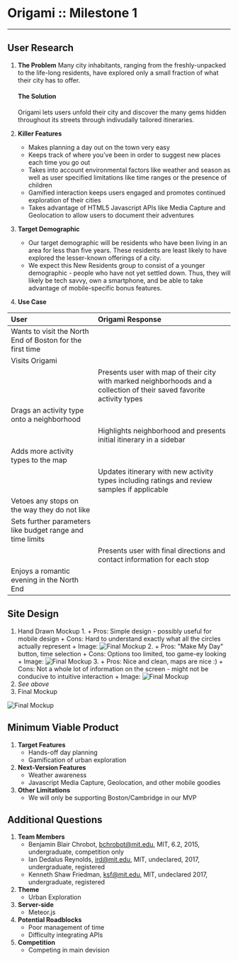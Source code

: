 Origami :: Milestone 1
======================

----

User Research
-------------
1. **The Problem**
    Many city inhabitants, ranging from the freshly-unpacked to the life-long residents, have explored only a small fraction of what their city has to offer.
    #### The Solution
    Origami lets users unfold their city and discover the many gems hidden throughout its streets through indivudally tailored itineraries.

2. **Killer Features**
    + Makes planning a day out on the town very easy
    + Keeps track of where you’ve been in order to suggest new places each time you go out
    + Takes into account environmental factors like weather and season as well as user specified limitations like time ranges or the presence of children
    + Gamified interaction keeps users engaged and promotes continued exploration of their cities
    + Takes advantage of HTML5 Javascript APIs like Media Capture and Geolocation to allow users to document their adventures


3. **Target Demographic**
    + Our target demographic will be residents who have been living in an area for less than five years. These residents are least likely to have explored the lesser-known offerings of a city.
    + We expect this New Residents group to consist of  a younger demographic - people who have not yet settled down. Thus, they will likely be tech savvy, own a smartphone, and be able to take advantage of mobile-specific bonus features.


4. **Use Case**

| User       | Origami Response |
|:-----------|:-----------------|
| Wants to visit the North End of Boston for the first time |         |
| Visits Origami |       |
|      | Presents user with map of their city with marked neighborhoods and a collection of their saved favorite activity types |
| Drags an activity type onto a neighborhood |     |
|    | Highlights neighborhood and presents initial itinerary in a sidebar |
| Adds more activity types to the map |  |
|  | Updates itinerary with new activity types including ratings and review samples if applicable |
| Vetoes any stops on the way they do not like | |
| Sets further parameters like budget range and time limits | |
|  | Presents user with final directions and contact information for each stop |
| Enjoys a romantic evening in the North End | |


Site Design
-----------
1. Hand Drawn Mockup
    1. 
        + Pros: Simple design - possibly useful for mobile design
        + Cons: Hard to understand exactly what all the circles actually represent
        + Image:
    ![Final Mockup](http://github.mit.edu/mit6470/Chipotle.me/raw/master/milestone1/sketch-mockup-1.jpg "Sketch Mockup 1")
    2. 
        + Pros: "Make My Day" button, time selection
        + Cons: Options too limited, too game-ey looking
        + Image:
    ![Final Mockup](http://github.mit.edu/mit6470/Chipotle.me/raw/master/milestone1/sketch-mockup-2.jpg "Sketch Mockup 1")
    3. 
        + Pros: Nice and clean, maps are nice :)
        + Cons: Not a whole lot of information on the screen - might not be conducive to intuitive interaction
        + Image:
    ![Final Mockup](http://github.mit.edu/mit6470/Chipotle.me/raw/master/milestone1/sketch-mockup-3.jpg "Sketch Mockup 1")
2. *See above*
3. Final Mockup

![Final Mockup](http://github.mit.edu/mit6470/Chipotle.me/raw/master/milestone1/mockup.png "Final Mockup")


Minimum Viable Product
----------------------
1. **Target Features**
    + Hands-off day planning
    + Gamification of urban exploration
2. **Next-Version Features**
    + Weather awareness
    + Javascript Media Capture, Geolocation, and other mobile goodies
3. **Other Limitations**
    + We will only be supporting Boston/Cambridge in our MVP


Additional Questions
--------------------
1. **Team Members**
    + Benjamin Blair Chrobot, bchrobot@mit.edu, MIT, 6.2, 2015, undergraduate, competition only
    + Ian Dedalus Reynolds, ird@mit.edu, MIT, undeclared, 2017, undergraduate, registered
    + Kenneth Shaw Friedman, ksf@mit.edu, MIT, undeclared 2017, undergraduate, registered
2. **Theme**
    + Urban Exploration
3. **Server-side**
    + Meteor.js
4. **Potential Roadblocks**
    + Poor management of time
    + Difficulty integrating APIs
5. **Competition**
    + Competing in main devision
